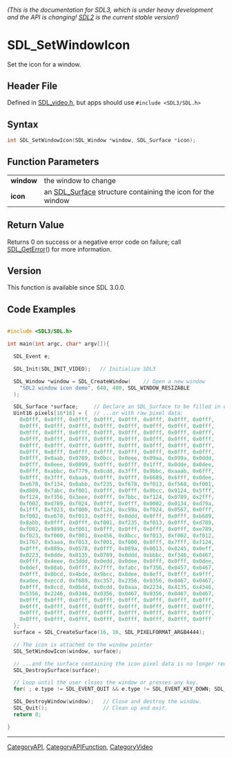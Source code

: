 ###### (This is the documentation for SDL3, which is under heavy development and the API is changing! [SDL2](https://wiki.libsdl.org/SDL2/) is the current stable version!)
# SDL_SetWindowIcon

Set the icon for a window.

## Header File

Defined in [SDL_video.h](https://github.com/libsdl-org/SDL/blob/main/include/SDL3/SDL_video.h), but apps should use `#include <SDL3/SDL.h>`

## Syntax

```c
int SDL_SetWindowIcon(SDL_Window *window, SDL_Surface *icon);

```

## Function Parameters

|                |                                                                            |
| -------------- | -------------------------------------------------------------------------- |
| **window**     | the window to change                                                       |
| **icon**       | an [SDL_Surface](SDL_Surface) structure containing the icon for the window |

## Return Value

Returns 0 on success or a negative error code on failure; call
[SDL_GetError](SDL_GetError)() for more information.

## Version

This function is available since SDL 3.0.0.

## Code Examples

```c

#include <SDL3/SDL.h>

int main(int argc, char* argv[]){

  SDL_Event e;

  SDL_Init(SDL_INIT_VIDEO);   // Initialize SDL3

  SDL_Window *window = SDL_CreateWindow(    // Open a new window
    "SDL2 window icon demo", 640, 480, SDL_WINDOW_RESIZABLE
  );

  SDL_Surface *surface;     // Declare an SDL_Surface to be filled in with pixel data from an image file
  Uint16 pixels[16*16] = {  // ...or with raw pixel data:
    0x0fff, 0x0fff, 0x0fff, 0x0fff, 0x0fff, 0x0fff, 0x0fff, 0x0fff,
    0x0fff, 0x0fff, 0x0fff, 0x0fff, 0x0fff, 0x0fff, 0x0fff, 0x0fff,
    0x0fff, 0x0fff, 0x0fff, 0x0fff, 0x0fff, 0x0fff, 0x0fff, 0x0fff,
    0x0fff, 0x0fff, 0x0fff, 0x0fff, 0x0fff, 0x0fff, 0x0fff, 0x0fff,
    0x0fff, 0x0fff, 0x0fff, 0x0fff, 0x0fff, 0x0fff, 0x0fff, 0x0fff,
    0x0fff, 0x0fff, 0x0fff, 0x0fff, 0x0fff, 0x0fff, 0x0fff, 0x0fff,
    0x0fff, 0x0aab, 0x0789, 0x0bcc, 0x0eee, 0x09aa, 0x099a, 0x0ddd,
    0x0fff, 0x0eee, 0x0899, 0x0fff, 0x0fff, 0x1fff, 0x0dde, 0x0dee,
    0x0fff, 0xabbc, 0xf779, 0x8cdd, 0x3fff, 0x9bbc, 0xaaab, 0x6fff,
    0x0fff, 0x3fff, 0xbaab, 0x0fff, 0x0fff, 0x6689, 0x6fff, 0x0dee,
    0xe678, 0xf134, 0x8abb, 0xf235, 0xf678, 0xf013, 0xf568, 0xf001,
    0xd889, 0x7abc, 0xf001, 0x0fff, 0x0fff, 0x0bcc, 0x9124, 0x5fff,
    0xf124, 0xf356, 0x3eee, 0x0fff, 0x7bbc, 0xf124, 0x0789, 0x2fff,
    0xf002, 0xd789, 0xf024, 0x0fff, 0x0fff, 0x0002, 0x0134, 0xd79a,
    0x1fff, 0xf023, 0xf000, 0xf124, 0xc99a, 0xf024, 0x0567, 0x0fff,
    0xf002, 0xe678, 0xf013, 0x0fff, 0x0ddd, 0x0fff, 0x0fff, 0xb689,
    0x8abb, 0x0fff, 0x0fff, 0xf001, 0xf235, 0xf013, 0x0fff, 0xd789,
    0xf002, 0x9899, 0xf001, 0x0fff, 0x0fff, 0x0fff, 0x0fff, 0xe789,
    0xf023, 0xf000, 0xf001, 0xe456, 0x8bcc, 0xf013, 0xf002, 0xf012,
    0x1767, 0x5aaa, 0xf013, 0xf001, 0xf000, 0x0fff, 0x7fff, 0xf124,
    0x0fff, 0x089a, 0x0578, 0x0fff, 0x089a, 0x0013, 0x0245, 0x0eff,
    0x0223, 0x0dde, 0x0135, 0x0789, 0x0ddd, 0xbbbc, 0xf346, 0x0467,
    0x0fff, 0x4eee, 0x3ddd, 0x0edd, 0x0dee, 0x0fff, 0x0fff, 0x0dee,
    0x0def, 0x08ab, 0x0fff, 0x7fff, 0xfabc, 0xf356, 0x0457, 0x0467,
    0x0fff, 0x0bcd, 0x4bde, 0x9bcc, 0x8dee, 0x8eff, 0x8fff, 0x9fff,
    0xadee, 0xeccd, 0xf689, 0xc357, 0x2356, 0x0356, 0x0467, 0x0467,
    0x0fff, 0x0ccd, 0x0bdd, 0x0cdd, 0x0aaa, 0x2234, 0x4135, 0x4346,
    0x5356, 0x2246, 0x0346, 0x0356, 0x0467, 0x0356, 0x0467, 0x0467,
    0x0fff, 0x0fff, 0x0fff, 0x0fff, 0x0fff, 0x0fff, 0x0fff, 0x0fff,
    0x0fff, 0x0fff, 0x0fff, 0x0fff, 0x0fff, 0x0fff, 0x0fff, 0x0fff,
    0x0fff, 0x0fff, 0x0fff, 0x0fff, 0x0fff, 0x0fff, 0x0fff, 0x0fff,
    0x0fff, 0x0fff, 0x0fff, 0x0fff, 0x0fff, 0x0fff, 0x0fff, 0x0fff
  };
  surface = SDL_CreateSurface(16, 16, SDL_PIXELFORMAT_ARGB4444);

  // The icon is attached to the window pointer
  SDL_SetWindowIcon(window, surface);

  // ...and the surface containing the icon pixel data is no longer required.
  SDL_DestroySurface(surface);

  // Loop until the user closes the window or presses any key.
  for( ; e.type != SDL_EVENT_QUIT && e.type != SDL_EVENT_KEY_DOWN; SDL_PollEvent(&e));

  SDL_DestroyWindow(window);   // Close and destroy the window.
  SDL_Quit();                  // Clean up and exit.
  return 0;

}
```

----
[CategoryAPI](CategoryAPI), [CategoryAPIFunction](CategoryAPIFunction), [CategoryVideo](CategoryVideo)


